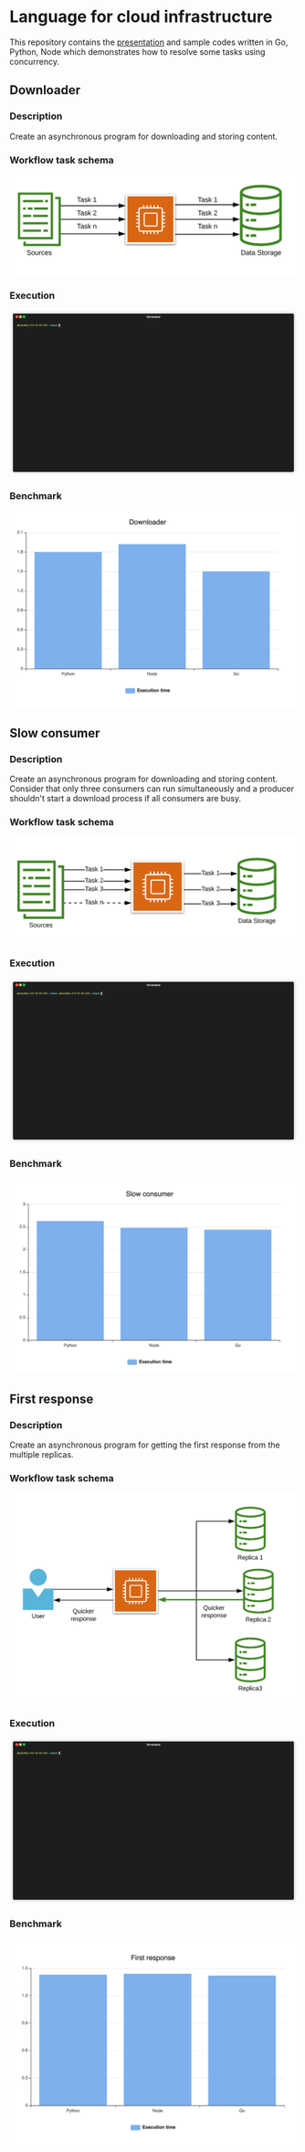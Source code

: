 # Language for cloud infrastructure 

This repository contains the [presentation](https://www.slideshare.net/YaroslavMuravskiy/programming-language-for-the-cloud-infrastructure-238708126) and sample codes written in Go, Python, Node 
which demonstrates how to resolve some tasks using concurrency.  

## Downloader

### Description 

Create an asynchronous program for downloading and storing content.

### Workflow task schema

![schema downloader](doc/assets/downloader_schema.png)

### Execution

![gif downloader](doc/assets/downloader.gif)

### Benchmark

![benchmark downloader](doc/assets/benchmark_downloader.png)

## Slow consumer

### Description 

Create an asynchronous program for downloading and storing content. 
Consider that only three consumers can run simultaneously and 
a producer shouldn't start a download process if all consumers are busy.  

### Workflow task schema

![schema slow_consumer](doc/assets/slow_consumer.png)

### Execution

![gif slow_consumer](doc/assets/slow_consumer.gif)

### Benchmark

![benchmark slow_consumer](doc/assets/benchmark_slow_consumer.png)

## First response

### Description 

Create an asynchronous program for getting the first response from the multiple replicas.  

### Workflow task schema

![schema first_response](doc/assets/first_response.png)

### Execution

![gif slow_consumer](doc/assets/first_response.gif)

### Benchmark

![benchmark first_response](doc/assets/benchmark_first_response.png)

